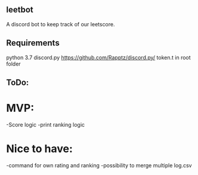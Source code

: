 ## leetbot
A discord bot to keep track of our leetscore.

## Requirements

python 3.7
discord.py https://github.com/Rapptz/discord.py/
token.t in root folder

## ToDo:
# MVP:
-Score logic
-print ranking logic

# Nice to have:
-command for own rating and ranking
-possibility to merge multiple log.csv